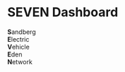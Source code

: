 # SEVEN Dashboard

**S**andberg </br>
**E**lectric </br>
**V**ehicle </br>
**E**den </br>
**N**etwork </br>
